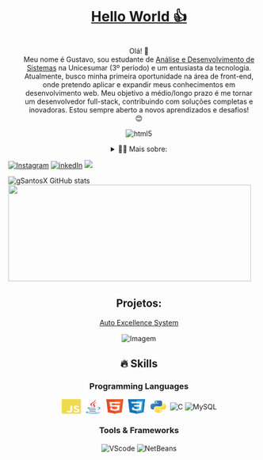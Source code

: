 <!--título-->
<div id="user-content-toc">
  <ul align="center">
    <summary><h1 style="display: inline-block"><u>Hello World 👍</u></h1></summary>
</div>

<!-- Presentation -->
<div id="user-content-toc">
  <ul align="center">
    <p>
    Olá! 👋<br>
    Meu nome é Gustavo, sou estudante de <u>Análise e Desenvolvimento de Sistemas</u> na Unicesumar (3º período) e um entusiasta da tecnologia. Atualmente, busco minha primeira oportunidade na área de front-end,      onde pretendo aplicar e expandir meus conhecimentos em desenvolvimento web. Meu objetivo a médio/longo prazo é me tornar um desenvolvedor full-stack, contribuindo com soluções completas e inovadoras.       Estou sempre aberto a novos aprendizados e desafios!<br>😊
      <p style="align: center">
        <img width="500" height="300" alt="html5" src="https://c.tenor.com/GfSX-u7VGM4AAAAC/coding.gif">
      </p>
    </p>
  </ul>
</div>

<!-- Dropdown -->
<div id="user-content-toc">
  <ul align="center">
    <details>
      <summary>👨‍💻 Mais sobre:</summary>
        <p>
          Tenho 28 anos, resido no Brasil estou estudando inglês, no entanto meu inglês está caominhando para o intermediado, com foco alcançaremos a fluência. Minha experiência (estudos) inclui o uso de             SQL,        Java, HTML5, CSS e JavaScript. Gosto muito de estudar as ferramentas de tecnologia desde as de programação e de desenvolvimento, acredito que meus trabalhos anteriores mesmo que não             relacionados a          area     de TI, me ajudaram a desenvolver habilidades essenciais como criatividade, comunicação, liderança, foco em detalhes e lógica.<br>
          <h3>Interesses pessoais:</h3>
          Sou apaixonado por pesquisar atualidades e coisas novas relacionadas a area. Acredito que esses interesses ampliam minha percepção e me ajudam a encontrar soluções criativas e inovadoras no dia a           dia!<br>
          \o/
        </p>
    </details>
   </ul>
</div>

<!-- Links -->
[![Instagram](https://img.shields.io/badge/Instagram-E4405F?style=for-the-badge&logo=instagram&logoColor=white)](https://www.instagram.com/gusantttos/)
[![inkedIn](https://img.shields.io/badge/LinkedIn-0077B5?style=for-the-badge&logo=linkedin&logoColor=white)](https://www.linkedin.com/in/gustavossantoss/)
<a href = "mailto:ovatsug4212@gmail.com"><img src="https://img.shields.io/badge/Gmail-D14836?style=for-the-badge&logo=gmail&logoColor=white" target="_blank"></a>
    
<!-- GithubStats -->
![gSantosX GitHub stats](https://github-readme-stats.vercel.app/api?username=gSantosX&show_icons=true&theme=gotham)
<img  width="490" height="195em" src="https://github-readme-stats.vercel.app/api/top-langs/?username=gSantosX&layout=compact&langs_count=7&theme=gotham"/>

<!-- Portfolio -->
  <div style="flex-basis: 48%; id="user-content-toc">
     <ul align="center">
        <h2>Projetos: </h2>
           <p>
            <a href="https://github.com/gSantosX/Projeto-OS-Funilaria.git">Auto Excellence System</a><br>
           </p>
     </ul>
  </div>

<!-- GIF -->
<div id="user-content-toc">
  <ul align="center">
    <p style="text-align: center;">
      <img align="center" src="https://media.giphy.com/media/v1.Y2lkPWVjZjA1ZTQ3bWdrcHI5ajgyMG10YWhudHB6dHExcGYzNDNzYjZhdmhpNGR6ZHpyOSZlcD12MV9naWZzX3NlYXJjaCZjdD1n/1C8bHHJturSx2/giphy.gif" alt="Imagem">
    </p>
  </ul>
</div>
<!-- Skills: Programming Languages -->
  <div style="flex-basis: 48%; id="user-content-toc">
     <ul align="center">
        <h2>🔥 Skills</h2>
        <h3>Programming Languages</h3>
        <img align="center" alt="Js" height="30" width="40" src="https://raw.githubusercontent.com/devicons/devicon/master/icons/javascript/javascript-plain.svg">
        <img align="center" alt="Java" height="30" width="40" src="https://raw.githubusercontent.com/devicons/devicon/master/icons/java/java-original.svg">
        <img align="center" alt="HTML" height="30" width="40" src="https://raw.githubusercontent.com/devicons/devicon/master/icons/html5/html5-original.svg">
        <img align="center" alt="CSS" height="30" width="40" src="https://raw.githubusercontent.com/devicons/devicon/master/icons/css3/css3-original.svg">
        <img align="center" alt="Python" height="30" width="40" src="https://raw.githubusercontent.com/devicons/devicon/master/icons/python/python-original.svg">
        <img align="center" alt="C" height="30" width="40" src="https://cdn.jsdelivr.net/gh/devicons/devicon/icons/c/c-original.svg">
        <img align="center" alt="MySQL" height="30" width="40" src="https://upload.wikimedia.org/wikipedia/commons/thumb/b/b2/Database-mysql.svg/500px-Database-mysql.svg.png?20220815123837">
     </ul>
  </div>
  
  <!-- Skills: Tools & Frameworks -->
  <div style="flex-basis: 48%; justify-content: center; id="user-content-toc"">
    <ul align="center">
      <h3>Tools & Frameworks</h3>
      <img align="center" alt="VScode" height="30" width="40" src="https://cdn.jsdelivr.net/gh/devicons/devicon/icons/vscode/vscode-original.svg">
      <img align="center" alt="NetBeans" height="30" width="40" src="https://netbeans.apache.org/_/images/apache-netbeans.svg">
    </ul>
  </div>
